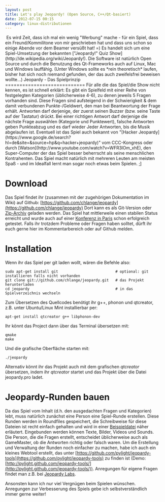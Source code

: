 ```yaml
---
layout: post
title: Let's play Jeopardy! (Open Source, C++/Qt-basiert)
date: 2012-07-15 00:15
category: linux-distributionen
---
```

<img src="{{site.url}}/images/blog/icon.png" class="lefticon" alt="" />
Es wird Zeit, dass ich mal ein wenig "Werbung" mache - für ein Spiel, dass ein Freund/Kommilitone von mir geschrieben hat und dass uns schon so einige Abende vor dem Beamer versüßt hat! =) Es handelt sich um eine Spiel-Umsetzung der bekannten ["Jeopardy!" Quiz Show](http://de.wikipedia.org/wiki/Jeopardy!). Die Software ist natürlich Open Source und durch die Benutzung des Qt-Frameworks auch auf Linux, Mac und Windows lauffähig. (Unter Windows sollte es *rein theoretisch* laufen, bisher hat sich noch niemand gefunden, der das auch zweifelsfrei beweisen wollte...)
<!--more-->
Jeopardy - Das Spielprinzip
============================
Für alle die das Spiel/die Show nicht kennen, es ist schnell erklärt: Es gibt ein Spielfeld mit einer Reihe von festgelegten Kategorien (üblicherweise 4-6), zu denen jeweils 5 Fragen vorhanden sind. Diese Fragen sind aufsteigend in der Schwierigkeit & dem damit verbundenen Punkte-/Geldwert, den man bei Beantwortung der Frage erhält. Antworten darf derjenige, der zuerst seinen Buzzer (bzw. seine Taste auf der Tastatur) drückt. Bei einer richtigen Antwort darf derjenige die nächste Frage auswählen (Kategorie und Punktewert), falsche Antworten geben Punkteabzug und es darf wieder Jeder Antworten, bis die Musik abgelaufen ist. Eventuell ist das Spiel auch bekannt von "[Hacker Jeopardy](https://www.google.de/search?hl=de&site=&source=hp&q=hacker+jeopardy)" vom CCC-Kongress oder durch [Watson](http://www.youtube.com/watch?v=WFR3lOm_xhE), den Super-Computer der das Spiel besser beherrscht als seine menschlichen Kontrahenten.
Das Spiel macht natürlich mit mehreren Leuten am meisten Spaß - und im Idealfall lernt man sogar noch etwas beim Spielen. ;]

Download
========
Das Spiel findet ihr (zusammen mit der zugehörigen Dokumentation im Wiki) auf Github:
[https://github.com/chlange/jeopardy](https://github.com/chlange/jeopardy)
Dort kann es als Git-Version oder [Zip-Archiv](https://github.com/chlange/jeopardy/tags) geladen werden. Das Spiel hat mittlerweile einen stabilen Status erreicht und wurde auch auf einer [Konferenz in Paris](http://www.youtube.com/watch?v=y6qF6n3erRY) schon erfolgreich getestet. Falls ihr trotzdem Probleme oder Fragen haben solltet, dürft ihr euch gerne hier im Kommentarbereich oder auf Github melden.

Installation
=============
Wenn ihr das Spiel per git laden wollt, wären die Befehle also:

	sudo apt-get install git                          # optional: git installieren falls nicht vorhanden
	git clone git://github.com/chlange/jeopardy.git   # das Projekt herunterladen
	cd jeopardy                                       # in das Spielverzeichnis wechseln
	
Zum Übersetzen des Quellcodes benötigt ihr g++, phonon und qtcreator, z.B. unter Ubuntu/Linux Mint installierbar per:

	apt-get install qtcreator g++ libphonon-dev
	
Ihr könnt das Project dann über das Terminal übersetzen mit:

	qmake
	make

Und die grafische Oberfläche starten mit:

	./jeopardy

Alternativ könnt ihr das Projekt auch mit dem grafischen *qtcreator* übersetzen, indem ihr *qtcreator* startet und das Projekt über die Datei jeopardy.pro ladet.


Jeopardy-Runden bauen
======================
Da das Spiel vom Inhalt (d.h. den ausgedachten Fragen und Kategorien) lebt, muss natürlich zunächst eine Person eine Spiel-Runde erstellen. Diese Runden werden in Roundfiles gespeichert, die Schreibweise für diese Dateien ist recht einfach gehalten und wird in einer [Beispieldatei](https://github.com/chlange/jeopardy/blob/master/answers/1.jrf) näher erläutert. Eingebunden werden können Texte, Bilder, Videos und Sounds. Die Person, die die Fragen erstellt, entscheidet üblicherweise auch als GameMaster, ob die Antworten richtig oder falsch waren. Um die Erstellung und Verwaltung der Runden noch einfacher zu machen, habe ich auch ein kleines Webtool erstellt, das unter [https://github.com/pylight/jeopardy-tools](https://github.com/pylight/jeopardy-tools) zu finden ist (Demo: [http://pylight.github.com/jeopardy-tools/](http://pylight.github.com/jeopardy-tools/)). Anregungen für eigene Fragen findet man z.B. bei [Jeopardy Labs](http://jeopardylabs.com/browse/).

Ansonsten kann ich nur viel Vergnügen beim Spielen wünschen. Anregungen zur Verbesserung des Spiels gebe ich selbstverständlich immer gerne weiter!

